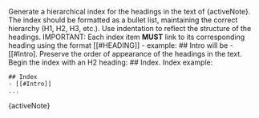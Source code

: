 <instruction>Generate a hierarchical index for the headings in the text of {activeNote}.
The index should be formatted as a bullet list, maintaining the correct hierarchy (H1, H2, H3, etc.).
Use indentation to reflect the structure of the headings.
IMPORTANT: Each index item **MUST** link to its corresponding heading using the format [[#HEADING]] - example: ## Intro will be - [[#Intro].
Preserve the order of appearance of the headings in the text.
Begin the index with an H2 heading: ## Index.
Index example: 
```
## Index
- [[#Intro]]
...
```
</instruction>

<text>{activeNote}</text>